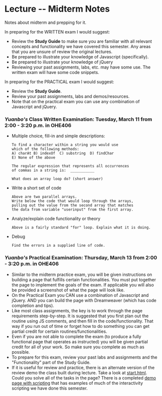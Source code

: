 Lecture -- Midterm Notes
==============
Notes about midterm and prepping for it.


In preparing for the WRITTEN exam I would suggest:
*	Review the __Study Guide__ to make sure you are familiar with all relevant concepts and functionality we have covered this semester. Any areas that you are unsure of review the original lectures.
*	Be prepared to illustrate your knowledge of Javascript (specifically).
*	Be prepared to illustrate your knowledge of jQuery
*	Reviewing your past assignments, labs, etc. may have some use. The written exam will have some code snippets.
 
In preparing for the PRACTICAL exam I would suggest:
*	Review the __Study Guide__.
*	Review your past assignments, labs and demos/resources.
*	Note that on the practical exam you can use any combination of Javascript and jQuery.
 
### ___Yuanbo's___ Class Written Examination: Tuesday, March 11 from 2:00 - 3:20 p.m. in OHE406

*	Multiple choice, fill-in and simple descriptions:
	```
	To find a character within a string you would use 
	which of the following methods: 
	A) charAt B) indexOf  C) substring  D) findChar  
	E) None of the above
	
	The regular expression that represents all occurrences 
	of commas in a string is:  ___________

	What does an array loop do? (short answer)
	```
	
*	Write a short set of code
	```
	Above are two parallel arrays. 
	Write below the code that would loop through the arrays, 
	pulling out the value from the second array that matches 
	the data from variable "userinput" from the first array.
	```
	
*	Analyze/explain code functionality or theory
	```
	Above is a fairly standard "for" loop. Explain what it is doing.
	```
	
*	Debug
	```
	Find the errors in a supplied line of code.
	```

### ___Yuanbo's___ Practical Examination: Thursday, March 13 from 2:00 - 3:20 p.m. in OHE406

*	Similar to the midterm practice exam, you will be given instructions on building a page that fulfills certain functionalities. You must put together the page to implement the goals of the exam. If applicable you will also be provided a screenshot of what the page will look like.
*	On the Practical Exam you CAN use a combination of Javascript and jQuery. AND you can build the page with Dreamweaver (which has code completion and tips).
*	Like most class assignments, the key is to work through the page requirements step-by-step. It is suggested that you first plan out the routine using JS comments, and then fill in the code/functionality. That way if you run out of time or forget how to do something you can get partial credit for certain routines/functionalities.
*	Even if you are not able to complete the exam (to produce a fully functional page that operates as instructed) you will be given partial credit for all of your work. So make sure you complete as much as possible.
*	To prepare for this exam, review your past labs and assignments and the "Functionality" part of the Study Guide.
*	If it is useful for review and practice, there is an alternate version of the review demo the class built during lecture. Take a look at [start.html](http://webdev.usc.edu/itp301/lecture_examples/layers_watchmen/start.html). Could you solve all of the tasks in the page? There is a completed [demo page with scripting](http://webdev.usc.edu/itp301/lecture_examples/layers_watchmen/working.html) that has examples of much of the interactivity scripting we have done this semester.
 